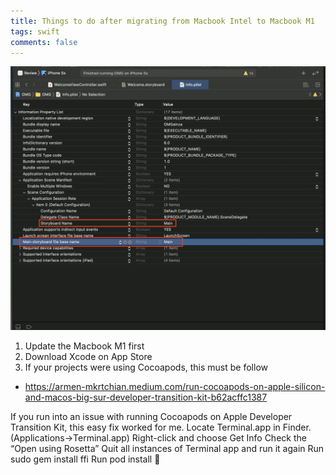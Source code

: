 ```yaml
---
title: Things to do after migrating from Macbook Intel to Macbook M1
tags: swift
comments: false
---
```


![alt text](/assets/img/changestoryboard.png)

1. Update the Macbook M1 first
2. Download Xcode on App Store
3. If your projects were using Cocoapods, this must be follow
- https://armen-mkrtchian.medium.com/run-cocoapods-on-apple-silicon-and-macos-big-sur-developer-transition-kit-b62acffc1387

If you run into an issue with running Cocoapods on Apple Developer Transition Kit, this easy fix worked for me.
Locate Terminal.app in Finder. (Applications->Terminal.app)
Right-click and choose Get Info
Check the “Open using Rosetta”
Quit all instances of Terminal app and run it again
Run sudo gem install ffi
Run pod install 🎉
